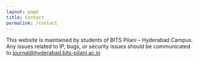 ```yaml
---
layout: page
title: Contact
permalink: /contact
---
```


This website is maintained by students of BITS Pilani – Hyderabad Campus. Any issues related to IP, bugs, or security issues should be communicated to journal@hyderabad.bits-pilani.ac.in
